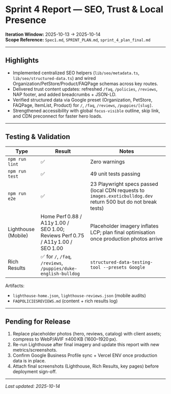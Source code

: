 # Sprint 4 Report — SEO, Trust & Local Presence

**Iteration Window:** 2025-10-13 → 2025-10-14  
**Scope Reference:** `Spec1.md`, `SPRINT_PLAN.md`, `sprint_4_plan_final.md`

---

## Highlights

- Implemented centralized SEO helpers (`lib/seo/metadata.ts`, `lib/seo/structured-data.ts`) and wired Organization/PetStore/Product/FAQPage schemas across key routes.
- Delivered trust content updates: refreshed `/faq`, `/policies`, `/reviews`, NAP footer, and added breadcrumbs + JSON-LD.
- Verified structured data via Google preset (Organization, PetStore, FAQPage, ItemList, Product) for `/`, `/faq`, `/reviews`, `/puppies/[slug]`.
- Strengthened accessibility with global `focus-visible` outline, skip link, and CDN preconnect for faster hero loads.

---

## Testing & Validation

| Type | Result | Notes |
|------|--------|-------|
| `npm run lint` | ✅ | Zero warnings |
| `npm run test` | ✅ | 49 unit tests passing |
| `npm run e2e` | ✅ | 23 Playwright specs passed (local CDN requests to `images.exoticbulldog.dev` return 500 but do not break tests) |
| Lighthouse (Mobile) | Home Perf 0.88 / A11y 1.00 / SEO 1.00; Reviews Perf 0.75 / A11y 1.00 / SEO 1.00 | Placeholder imagery inflates LCP; plan final optimisation once production photos arrive |
| Rich Results | ✅ for `/`, `/faq`, `/reviews`, `/puppies/duke-english-bulldog` | `structured-data-testing-tool --presets Google` |

Artifacts:  
- `lighthouse-home.json`, `lighthouse-reviews.json` (mobile audits)  
- `FAQPOLICIESREVIEWS.md` (content + rich results log)

---

## Pending for Release

1. Replace placeholder photos (hero, reviews, catalog) with client assets; compress to WebP/AVIF ≤400 KB (1600–1920 px).  
2. Re-run Lighthouse after final imagery and update this report with new metrics/screenshots.  
3. Confirm Google Business Profile sync + Vercel ENV once production data is in place.  
4. Attach final screenshots (Lighthouse, Rich Results, key pages) before deployment sign-off.

---

_Last updated: 2025-10-14_
